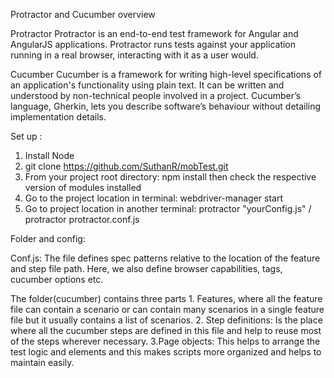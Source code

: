 Protractor and Cucumber overview

Protractor
Protractor is an end-to-end test framework for Angular and AngularJS applications. Protractor runs tests against
your application running in a real browser, interacting with it as a user would.

Cucumber
Cucumber is a framework for writing high-level specifications of an application's functionality using plain text.
It can be written and understood by non-technical people involved in a project. Cucumber’s language, Gherkin,
lets you describe software’s behaviour without detailing implementation details.

Set up :
 1. Install Node
 2. git clone https://github.com/SuthanR/mobTest.git
 3. From your project root directory: npm install then check the respective version of modules installed
 4. Go to the project location in terminal: webdriver-manager start
 5. Go to project location in another terminal: protractor "yourConfig.js" / protractor protractor.conf.js

Folder and config:

Conf.js: The file defines spec patterns relative to the location of the feature and step file path. Here,
we also define browser capabilities, tags, cucumber options etc.

The folder(cucumber) contains three parts 1. Features, where all the feature file can contain a scenario
or can contain many scenarios in a single feature file but it usually contains a list of scenarios.
2. Step definitions: Is the place where all the cucumber steps are defined in this file and help to reuse
most of the steps wherever necessary.
3.Page objects: This helps to arrange the test logic and elements and this makes scripts more organized
and helps to maintain easily.



